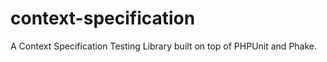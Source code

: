 context-specification
==========

A Context Specification Testing Library built on top of PHPUnit and Phake.
